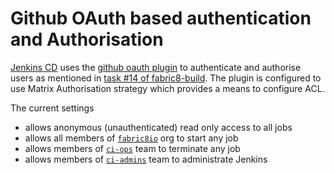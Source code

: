 # Github OAuth based authentication and Authorisation

[Jenkins CD][jenkins-cd] uses the [github oauth plugin][gh-oauth] to authenticate and authorise users as mentioned in [task #14 of fabric8-build][issue-14]. The plugin is configured to use  Matrix Authorisation strategy which provides a means to configure ACL.

The current settings
- allows anonymous (unauthenticated) read only access to all jobs
- allows all members of [`fabric8io`][fabric8io] org to start any job
- allows members of [`ci-ops`][ci-ops] team to terminate any job
- allows members of [`ci-admins`][ci-admins] team to administrate Jenkins 

[gh-oauth]: https://wiki.jenkins.io/display/JENKINS/GitHub+OAuth+Plugin
[jenkins-cd]: https://jenkins.cd.test.fabric8.io
[fabric8io]: https://github.com/orgs/fabric8io/people
[ci-ops]: https://github.com/orgs/fabric8io/teams/ci-ops/members
[ci-admins]: https://github.com/orgs/fabric8io/teams/ci-admins/members
[issue-14]: https://github.com/fabric8io/fabric8-build-team/issues/14
